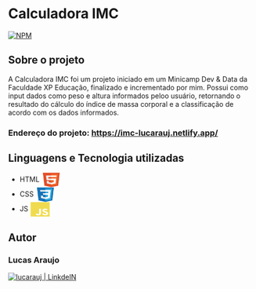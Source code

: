 # Calculadora IMC

[![NPM](https://img.shields.io/npm/l/react)](https://github.com/lucarauj/imc/blob/main/LICENSE)

## Sobre o projeto

A Calculadora IMC foi um projeto iniciado em um Minicamp Dev & Data da Faculdade XP Educação, finalizado e incrementado por mim. Possui como input dados como peso e altura informados peloo usuário, retornando o resultado do cálculo do índice de massa corporal e a classificação de acordo com os dados informados.

### Endereço do projeto: https://imc-lucarauj.netlify.app/

## Linguagens e Tecnologia utilizadas

- HTML <img align="center" alt="Lucarauj-HTML" height="30" width="40" src="https://raw.githubusercontent.com/devicons/devicon/master/icons/html5/html5-original.svg">
- CSS <img align="center" alt="Lucarauj-CSS" height="30" width="40" src="https://raw.githubusercontent.com/devicons/devicon/master/icons/css3/css3-original.svg">
- JS <img align="center" alt="Lucarauj-Js" height="30" width="40" src="https://raw.githubusercontent.com/devicons/devicon/master/icons/javascript/javascript-plain.svg">

## Autor

### Lucas Araujo

<a href="https://www.linkedin.com/in/lucarauj"><img alt="lucarauj | LinkdeIN" width="40px" src="https://user-images.githubusercontent.com/43545812/144035037-0f415fc7-9f96-4517-a370-ccc6e78a714b.png" /></a>

